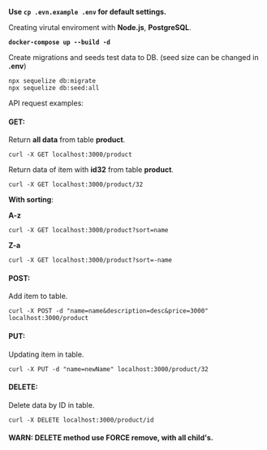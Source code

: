**Use `cp .evn.example .env` for default settings.** 

Creating virutal enviroment with **Node.js**, **PostgreSQL**.

**`docker-compose up --build -d`** 

Create migrations and seeds test data to DB.
(seed size can be changed in **.env**)

```
npx sequelize db:migrate
npx sequelize db:seed:all
```

API request examples:

#### GET:

Return **all data** from table **product**.

`curl -X GET localhost:3000/product`

Return data of item with **id32** from table **product**.

`curl -X GET localhost:3000/product/32`

**With sorting**:

**A-z**

`curl -X GET localhost:3000/product?sort=name` 

**Z-a**

`curl -X GET localhost:3000/product?sort=-name` 

#### POST: 

Add item to table.

`curl -X POST -d "name=name&description=desc&price=3000" localhost:3000/product`

#### PUT: 

Updating item in table.

`curl -X PUT -d "name=newName" localhost:3000/product/32`

#### DELETE:

Delete data by ID in table.

`curl -X DELETE localhost:3000/product/id`

#### WARN: DELETE method use FORCE remove, with all child's.
 
